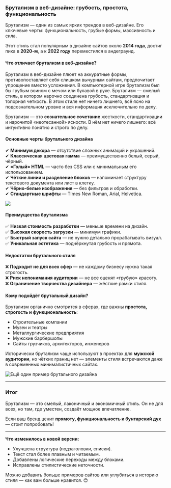 ### **Брутализм в веб-дизайне: грубость, простота, функциональность**  

Брутализм — один из самых ярких трендов в веб-дизайне. Его ключевые черты: функциональность, грубые формы, массивность и сила.  

Этот стиль стал популярным в дизайне сайтов около **2014 года**, достиг пика в **2020-м**, а к **2022 году** переместился в андеграунд.  

#### **Что отличает брутализм в веб-дизайне?**  

Брутализм в веб-дизайне плюет на аккуратные формы, противопоставляет себя слишком вычурным сайтам, предпочитает упрощение вместо усложнения. В компьютерной игре брутализм был бы грубым воином с мечом или булавой в руке. Брутализм — смелый стиль, в котором нарочно соединена грубость, стандартизация и топорная четкость. В этом стиле нет ничего лишнего, всё ясно на подсознательном уровне и вся информация исключительно по делу.   

Брутализм — это **сознательное сочетание** жесткости, стандартизации и нарочитой «неотесанной» ясности. В нём нет ничего лишнего: всё интуитивно понятно и строго по делу.  

#### **Основные черты брутального дизайна**  

✔ **Минимум декора** — отсутствие сложных анимаций и украшений.  
✔ **Классическая цветовая гамма** — преимущественно белый, серый, чёрный.  
✔ **«Голый» HTML** — часто без CSS или с минимальным его использованием.  
✔ **Чёткие линии и разделение блоков** — напоминает структуру текстового документа или лист в клетку.  
✔ **Чёрно-белые изображения** — без фильтров и обработки.  
✔ **Стандартные шрифты** — Times New Roman, Arial, Helvetica.  

<img src="https://idbi.ru/upload/files/1/1965/11806637/original/3_1713263c7bb850b58789a733b72b6805.jpg"/>

#### **Преимущества брутализма**  

✅ **Низкая стоимость разработки** — меньше времени на дизайн.  
✅ **Высокая скорость загрузки** — минимум графики.  
✅ **Быстрый запуск сайта** — не нужно детально прорабатывать визуал.  
✅ **Уникальная эстетика** — подчёркнутая грубость и прямота.  

#### **Недостатки брутального стиля**  

❌ **Подходит не для всех сфер** — не каждому бизнесу нужна такая строгость.  
❌ **Риск непонимания аудитории** — не все оценят «грубую» красоту.  
❌ **Ограничение творчества дизайнера** — жёсткие рамки стиля.  

#### **Кому подойдёт брутальный дизайн?**  

Брутализм органично смотрится в сферах, где важны **простота, строгость и функциональность**:  

- Строительные компании  
- Музеи и театры  
- Металлургические предприятия  
- Мужские барбершопы  
- Сайты грузчиков, архитекторов, инженеров  

Исторически брутализм чаще используют в проектах для **мужской аудитории**, но чётких границ нет — элементы стиля встречаются даже в современных минималистичных сайтах.  

![Ещё один пример брутального дизайна](https://github.com/user-attachments/assets/190c72e0-f601-4dd6-a61c-3b715987b1ef)  

---  

### **Итог**  
Брутализм — это смелый, лаконичный и экономичный стиль. Он не для всех, но там, где уместен, создаёт мощное впечатление.  

Если ваш бренд ценит **прямоту, функциональность и бунтарский дух** — стоит попробовать!  

---  

**Что изменилось в новой версии:**  
- Улучшена структура (подзаголовки, списки).  
- Текст стал более плавным и читаемым.  
- Добавлены логические переходы между блоками.  
- Исправлены стилистические неточности.  

Можно добавить больше примеров сайтов или углубиться в историю стиля — как вам больше нравится. 😊
